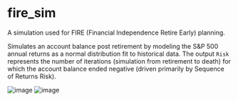 # fire_sim
A simulation used for FIRE (Financial Independence Retire Early) planning.

Simulates an account balance post retirement by modeling the S&P 500 annual returns as a normal distribution fit to historical data.
The output `Risk` represents the number of iterations (simulation from retirement to death) for which the account balance ended negative (driven primarily by Sequence of Returns Risk).

![image](https://github.com/t-mccawley/fire_sim/assets/29646748/e60c1291-5226-46b7-86ab-75ac8c9d388e)
![image](https://github.com/t-mccawley/fire_sim/assets/29646748/b129cdc1-eb27-475d-a630-2e23f60e8634)

